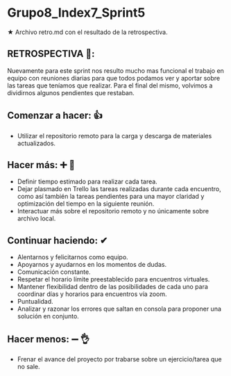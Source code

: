 # Grupo8_Index7_Sprint5
★ Archivo retro.md con el resultado de la retrospectiva. 

## RETROSPECTIVA 🔁:

Nuevamente para este sprint nos resulto mucho mas funcional el trabajo en equipo con reuniones diarias para que todos podamos ver y aportar sobre las tareas que teníamos que realizar.
Para el final del mismo, volvimos a dividirnos algunos pendientes que restaban.



## **Comenzar a hacer**: 👍

- Utilizar el repositorio remoto para la carga y descarga de materiales actualizados.


## **Hacer más**: ➕ 💪

- Definir tiempo estimado para realizar cada tarea.
- Dejar plasmado en Trello las tareas realizadas durante cada encuentro,  como así también la tareas pendientes para una mayor claridad  y optimización del tiempo en la siguiente reunión. 
- Interactuar más sobre el repositorio remoto y no únicamente sobre archivo local. 



## **Continuar haciendo**: ✔

- Alentarnos y felicitarnos como equipo. 
- Apoyarnos y ayudarnos en los momentos de dudas.
- Comunicación constante.
- Respetar el horario límite preestablecido para encuentros virtuales.
- Mantener flexibilidad dentro de las posibilidades de cada uno para coordinar días y horarios para encuentros vía zoom. 
- Puntualidad.
- Analizar y razonar los errores que saltan en consola para proponer una solución en conjunto.



## **Hacer menos**:  ➖ 👌

- Frenar el avance del proyecto por trabarse sobre un ejercicio/tarea que no sale. 




